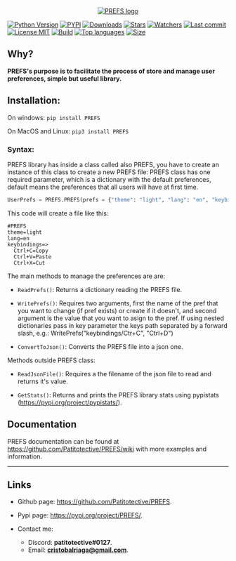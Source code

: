 <a id="user-content-prefs" class="anchor" aria-hidden="true" href="#prefs">
 
<div align="center">
  <img src="https://github.com/Patitotective/PREFS/blob/main/Images/logo1.png?raw=true" alt="PREFS logo">
</div>

</a>

[![Python Version](https://img.shields.io/pypi/pyversions/prefs)](https://pypi.org/project/prefs/)
[![PYPI](https://img.shields.io/pypi/v/prefs)](https://pypi.org/project/prefs/)
[![Downloads](https://pepy.tech/badge/prefs)](https://pepy.tech/project/prefs)
[![Stars](https://img.shields.io/github/stars/patitotective/prefs)](https://github.com/Patitotective/PREFS/stargazers)
[![Watchers](https://img.shields.io/github/watchers/Patitotective/PREFS)](https://github.com/Patitotective/PREFS/watchers)
[![Last commit](https://img.shields.io/github/last-commit/Patitotective/PREFS)](https://github.com/Patitotective/PREFS/commits/main)
[![License MIT](https://img.shields.io/github/license/Patitotective/PREFS)](https://github.com/Patitotective/PREFS/)
[![Build](https://img.shields.io/appveyor/build/Patitotective/PREFS)](https://ci.appveyor.com/project/Patitotective/prefs)
[![Top languages](https://img.shields.io/github/languages/top/Patitotective/PREFS)](https://github.com/Patitotective/PREFS)
[![Size](https://img.shields.io/github/repo-size/Patitotective/PREFS)](https://github.com/Patitotective/PREFS)

## Why?

**PREFS's purpose is to facilitate the process of store and manage user preferences, simple but useful library.**

## Installation:

On windows:
`pip install PREFS`

On MacOS and Linux:
`pip3 install PREFS`

### Syntax:

PREFS library has inside a class called also PREFS, you have to create an instance of this class to create a new PREFS file:
PREFS class has one required parameter, which is a dictionary with the default preferences, default means the preferences that all users will have at first time.

```Python
UserPrefs = PREFS.PREFS(prefs = {"theme": "light", "lang": "en", "keybindings": {"Ctrl+C": "Copy", "Ctrl+V": "Paste", "Ctrl+X": "Cut"}})
```

This code will create a file like this:
```
#PREFS
theme=light
lang=en
keybindings=>
  Ctrl+C=Copy
  Ctrl+V=Paste
  Ctrl+X=Cut
```

The main methods to manage the preferences are are:

-   `ReadPrefs()`: Returns a dictionary reading the PREFS file.

-   `WritePrefs()`: Requires two arguments, first the name of the pref that you want to change (if pref exists) or create if it doesn't, and second argument is the value that you want to asign to the pref. If using nested dictionaries pass in key parameter the keys path separated by a forward slash, e.g.: WritePrefs("keybindings/Ctr+C", "Ctrl+D")

-   `ConvertToJson()`: Converts the PREFS file into a json one.

Methods outside PREFS class:

-   `ReadJsonFile()`: Requires a the filename of the json file to read and returns it's value.

-   `GetStats()`: Returns and prints the PREFS library stats using pypistats (https://pypi.org/project/pypistats/).

## Documentation

PREFS documentation can be found at https://github.com/Patitotective/PREFS/wiki with more examples and information.

---

## Links

-   Github page: https://github.com/Patitotective/PREFS.
-   Pypi page: https://pypi.org/project/PREFS/.

-   Contact me:
    -   Discord: **patitotective#0127**.
    -   Email: **cristobalriaga@gmail.com**.
